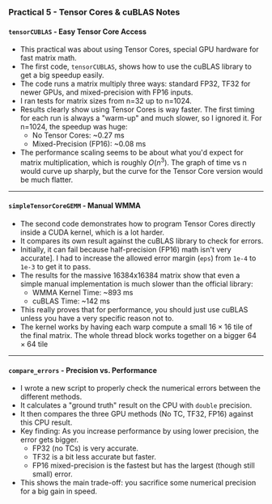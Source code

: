 ### Practical 5 - Tensor Cores & cuBLAS Notes

#### `tensorCUBLAS` - Easy Tensor Core Access
* This practical was about using Tensor Cores, special GPU hardware for fast matrix math.
* The first code, `tensorCUBLAS`, shows how to use the cuBLAS library to get a big speedup easily.
* The code runs a matrix multiply three ways: standard FP32, TF32 for newer GPUs, and mixed-precision with FP16 inputs.
* I ran tests for matrix sizes from n=32 up to n=1024.
* Results clearly show using Tensor Cores is way faster. The first timing for each run is always a "warm-up" and much slower, so I ignored it. For n=1024, the speedup was huge:
    * No Tensor Cores: ~0.27 ms
    * Mixed-Precision (FP16): ~0.08 ms
* The performance scaling seems to be about what you'd expect for matrix multiplication, which is roughly $O(n^3)$. The graph of time vs n would curve up sharply, but the curve for the Tensor Core version would be much flatter.

---

#### `simpleTensorCoreGEMM` - Manual WMMA
* The second code demonstrates how to program Tensor Cores directly inside a CUDA kernel, which is a lot harder.
* It compares its own result against the cuBLAS library to check for errors.
* Initially, it can fail because half-precision (FP16) math isn't very accurate]. I had to increase the allowed error margin (`eps`) from `1e-4` to `1e-3` to get it to pass.
* The results for the massive 16384x16384 matrix show that even a simple manual implementation is much slower than the official library:
    * WMMA Kernel Time: ~893 ms
    * cuBLAS Time: ~142 ms
* This really proves that for performance, you should just use cuBLAS unless you have a very specific reason not to.
* The kernel works by having each warp compute a small $16 \times 16$ tile of the final matrix. The whole thread block works together on a bigger $64 \times 64$ tile

---

#### `compare_errors` - Precision vs. Performance
* I wrote a new script to properly check the numerical errors between the different methods.
* It calculates a "ground truth" result on the CPU with `double` precision.
* It then compares the three GPU methods (No TC, TF32, FP16) against this CPU result.
* Key finding: As you increase performance by using lower precision, the error gets bigger.
    * FP32 (no TCs) is very accurate.
    * TF32 is a bit less accurate but faster.
    * FP16 mixed-precision is the fastest but has the largest (though still small) error.
* This shows the main trade-off: you sacrifice some numerical precision for a big gain in speed.